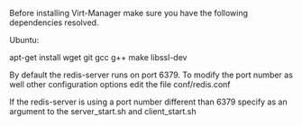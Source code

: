 Before installing Virt-Manager make sure you have the following dependencies resolved.

Ubuntu:

apt-get install wget git gcc g++ make libssl-dev




By default the redis-server runs on port 6379.
To modify the port number as well other configuration options edit the file conf/redis.conf

If the redis-server is using a port number different than 6379 specify as an argument to the server_start.sh and client_start.sh